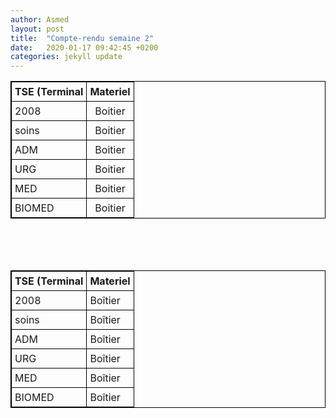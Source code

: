 ```yaml
---
author: Asmed
layout: post
title:  "Compte-rendu semaine 2"
date:   2020-01-17 09:42:45 +0200
categories: jekyll update
---
```



| TSE (Terminal    | Materiel        | 
| :--------------- |:---------------:|
| 2008             | Boitier         | 
|      soins            | Boitier         | 
| ADM              | Boitier         |    
| URG              | Boitier         |  
| MED              | Boitier         |
| BIOMED           | Boitier         |


<br/>
<br/>
<br/>

<style>
table, th, td {
  border: 1px solid black;
  border-collapse: collapse;
}
th, td {
  text-align: left;
  padding: 5px; 
}
</style>

<body>


<table style="width:100%">
  <tr>
    <th>TSE (Terminal </th>
    <th>Materiel</th>
  </tr>
  <tr>
    <td>2008</td>
    <td>Boîtier</td>
  </tr>
  <tr>
    <td>soins</td>
    <td>Boîtier</td>
  </tr>
  <tr>
    <td>ADM</td>
    <td>Boîtier</td>
  </tr>
  <tr>
    <td>URG</td>
    <td>Boîtier</td>
  </tr>
  <tr>
    <td>MED</td>
    <td>Boîtier</td>
  </tr>
  <tr>
    <td>BIOMED</td>
    <td>Boîtier</td>
  </tr>
</table>

